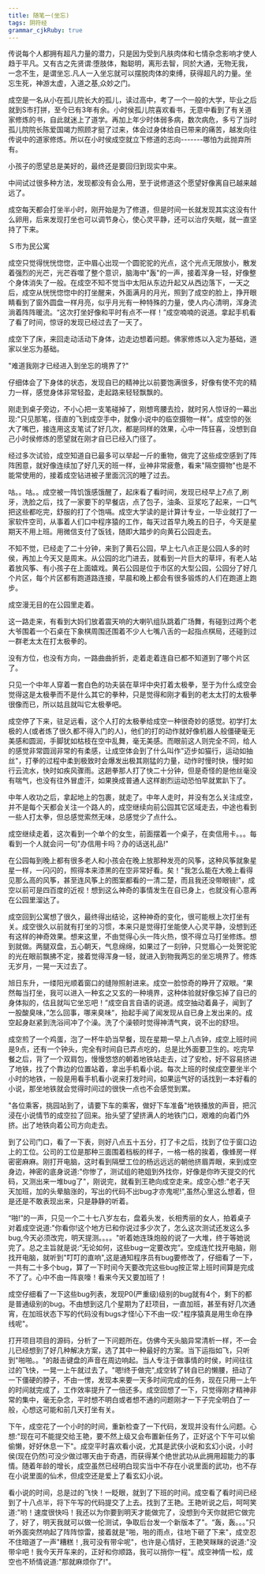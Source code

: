 ```yaml
---
title: 随笔一(坐忘)
tags: 阴符经
grammar_cjkRuby: true
---
```

传说每个人都拥有超凡力量的潜力，只是因为受到凡肤肉体和七情杂念影响才使人趋于平凡。又有古之先贤谓:堕肢体，黜聪明，离形去智，同於大通，无物无我，一念不生，是谓坐忘.凡人一入坐忘就可以摆脱肉体的束缚，获得超凡的力量。坐忘生死，神游太虚，入道之基,众妙之门。

成空是一名从小在孤儿院长大的孤儿，读过高中，考了一个一般的大学，毕业之后就到S市打拼，至今已有3年有余。小时侯孤儿院喜欢看书，无意中看到了有关道家修炼的书，自此就迷上了道学。再加上年少时体弱多病，数次病危，多亏了当时孤儿院院长陈爱国竭力照顾才挺了过来，体会过身体给自已带来的痛苦，越发向往传说中的道家修炼。所以在小时侯成空就立下修道的志向-------哪怕为此抛弃所有。

小孩子的愿望总是美好的，最终还是要回归到现实中来。

中间试过很多种方法，发现都没有会么用，至于说修道这个愿望好像离自已越来越远了。

成空每天都会打坐半小时，刚开始是为了修道，但是时间一长就发现其实这没有什么卵用，后来发现打坐也可以调节身心，使心灵平静，还可以治疗失眠，就一直坚持了下来。

Ｓ市为民公寓

成空只觉得恍恍惚惚，正中眉心出现一个圆驼驼的光点，这个光点无限放小，散发着强烈的光芒，光芒吞噬了整个意识，脑海中"轰"的一声，接着浑身一轻，好像整个身体消失了一般。在成空不知不觉当中太阳从东边升起又从西边落下，一天之后，成空从恍恍惚惚中的打坐醒来，外面满月的月光，照到了成空的脸上，挣开眼睛看到了窗外圆盘一样月亮，似乎月光有一种特殊的力量，使人内心清明，浑身流淌着阵阵暖流。“这次打坐好像和平时有点不一样！”成空喃喃的说道。拿起手机看了看了时间，惊讶的发现已经过去了一天了。

成空下了床，来回走动活动下身体，边走边想着问题。佛家修炼以入定为基础，道家以坐忘为基础。

"难道我刚才已经进入到坐忘的境界了?"

仔细体会了下身体的状态，发现自已的精神比以前要饱满很多，好像有使不完的精力一样，感觉身体非常轻盈，走起路来轻轻飘飘的。

刚走到桌子旁边，不小心把一支笔碰掉了，刚想弯腰去捡，就时另人惊讶的一幕出现:"只见那笔，径直的飞到成空手中，就像小说中的临空摄物一样"。成空惊的张大了嘴巴，接连用这支笔试了好几次，都是同样的效果，心中一阵狂喜，没想到自己小时侯修炼的愿望就在刚才自已已经入门径了。

经过多次试验，成空知道自已最多可以举起一斤的重物，做完了这些成空感到了阵阵困意，就好像连续加了好几天的班一样，业神非常疲惫，看来"隔空摄物"也是不能常使用的，接着成空钻进被子里面沉沉的睡了过去。

咕。。咕。。成空被一阵饥饿感饿醒了，起床看了看时间，发现已经早上7点了,刷牙，洗脸之后，找了一家要下的早餐店，点了包子，油条、豆浆吃了起来，一口气把这些都吃完，舒服的打了个饱嗝。成空大学读的是计算计专业，一毕业就打了一家软件空司，从事着人们口中程序猿的工作，每天过首早九晚五的日子，今天是星期天不用上班。用微信支付了饭钱，随即大踏步的向黄石公园走去。
 
 不知不觉，已经走了二十分钟，来到了黄石公园，早上七八点正是公园人多的时侯，再加上今天又是周末。从公园的北门进去，就看到一片巨大的草坪，有老人站着放风筝、有小孩子在上面嬉戏。黄石公园是位于市区的大型公园，公园分了好几个片区，每个片区都有跑道路连接，早晨和晚上都会有很多锻炼的人们在跑道上跑步。
 
 成空漫无目的在公园里走着。
 
  这一路走来，有看到大妈们放着震天响的大喇叭组队跳着广场舞，有碰到过两个老大爷围着一个石桌在下象棋周围还围着不少人七嘴八舌的一起指点棋局，还碰到过一群老太太在打太极拳的。
  
 没有方位，也没有方向，一路曲曲折折，走着走着连自已都不知道到了哪个片区了。
 
 只见一个中年人穿着一套白色的功夫装在草坪中央打着太极拳，至于为什么成空会觉得这是太极拳而不是什么其它的拳种，只是觉得和刚才看到的老太太打的太极拳很像而已，所以姑且就叫它太极拳吧。
 
 成空停了下来，驻足远看，这个人打的太极拳给成空一种很奇妙的感觉。初学打太极的人(或者炼了很久都不得入门的人)，他们的打的动作就好像机器人般僵硬毫无美感和圆润，手脚犹如枯枝在空中乱舞，毫无美感。而眼前这人则完全不同，给人的感觉非常圆润非常的有柔感，让成空体会到了什么叫作"迈步如猫行，运动如抽丝"，打拳的过程中柔到极致时会爆发出极其刚猛的力量，动作时慢时快，慢时如行云流水，快时如疾风骤雨。这趟拳那人打了快二十分钟，但是奇怪的是他丝毫没有喘气，也没有往外冒虚汗，如果换成普通人这样剧烈运动恐怕早就累趴下了。
 
中年人收功之后，拿起地上的包裹，就走了。中年人走时，并没有怎么关注成空，并不是每个天都会关注一个路人的，成空继续向前公园其它区域走去，中途也看到一些人打太拳，但总感觉索然无味，总感觉少了点什么。

成空继续走着，这次看到一个单个的女生，前面摆着一个桌子，在卖信用卡。。。每看到一个人就会问一句"办信用卡吗？办的话送礼品!"
 
 在公园每到晚上都有很多老人和小孩会在晚上放那种发亮的风筝，这种风筝就象星星一样，一闪闪的，照得本来漆黑的在空非常好看。矣！"我怎么能在大晚上看得见那么高的风筝，甚至连风筝上的图案都看的一清二楚，而且我还没带眼镜!"，成空以前可是四百度的近视！想到这么神奇的事情发生在自已身上，也就没有心意再在公园里溜达了。
 
成空回到公寓想了很久，最终得出结论，这种神奇的变化，很可能根上次打坐有关。成空很久以前就有打坐的习惯，本来只是觉得打坐能使人心灵平静，没想到还有这样的神奇效果。想来这里，不由觉得心头一阵火热，恨不得立马打坐修炼。想到就做。两腿双盘，五心朝天，气息绵绵，如果过了一刻钟，只觉眉心一处贺驼驼的光在眼前飘拂不定，接着觉得浑身一轻，就进入到物我两忘的坐忘境界了。修炼无岁月，一晃一天过去了。
 
旭日东升，一缕阳光顺着窗口的缝隙照射进来。成空一脸惊奇的睁开了双眼。“果然每当打坐，我可以进入一种玄之又玄的一种境界，这种体验就好像忘掉了自已的身体拟的，估且就叫它坐忘吧！”成空自言自语的说道。成空抽动着鼻子，闻到了一股酸臭味，”怎么回事，哪来臭味“，抬起手闻了闻发现从自已身上发出来的。成空起身赵紧到洗浴间冲了个澡。洗了个澡顿时觉得神清气爽，说不出的舒坦。

成空煎了一个鸡蛋，泡了一杯牛奶当早餐，现在星期一早上八点钟，成空上班时间是9点，还有一个钟头，完全有时间自已弄点吃的，总是比外面要卫生的。吃完早餐之后，背了一个双肩包，慢慢悠悠的朝着地铁站走去，过了安检，好不容易挤进了地铁，找了个靠边的位置站着，拿出手机看小说。每次上班的时侯成空要坐半个小时的地铁，一般是用看手机看小说来打发时间，如果运气好的话找到一本好看的小说，那坐地铁就会觉得时间过的很快一点也不会感觉到累。

"各位乘客，挑园站到了，请要下车的乘客，做好下车准备"地铁播放的声音，把沉浸在小说情节的成空拉了回来。抬头望了望挤满人的地铁门口，艰难的向着门外挤。出了地铁向着公司方向走去。

到了公司门口，看了一下表，则好八点五十五分，打了卡之后，找到了位于窗口边上的工位。公司的工位是那种三面围着档板的样子，一格一格的挨着，像蜂房一样密密麻麻。刚打开电脑，这时看到隔壁工位的杨远远远的朝他挤眉弄眼，来到成空身边，神密的底身说道:"你惨了，测试组的艳姐到外找你，好像是你昨天提交的代码，又测出来一堆bug了"，刚说完，就看到王艳向成空走来。成空心想:"老子天天加班，加的头晕脑涨的，写出的代码不出bug才亦鬼呢!",虽然心里这么想着，但是还是不敢表现出来，只是静静的听着。

“啪!”的一声，只见一个二十七八岁左右，盘着头发，长相秀丽的女人，拍着桌子对着成空说道:"你看你!这个地方已和你说过多少次了，怎么这次测试还发这么多bug,今天必须改完，明天提测。。。。"听着她连珠炮般的说了一大堆，终于等她说完了。总之主旨就是说:“无论如何，这些bug一定要改完”。空成连忙找开电脑，刚找开电脑，就听到"叮叮的直响",这是通知程序员有bug要修改了，仔细看了一下，一共有二十多个bug，算了一下时间今天要改完这些bug按正常上班时间算是完成不了了。心中不由一阵哀嚎！看来今天又要加班了！

成空仔细看了一下这些bug列表，发现P0(严重级)级别的bug就有4个，剩下的都是普通级别的bug。不由想到这几个星期为了赶项目，一直加班，甚至有好几次通宵，在加班状态下写的代码没有bugs才怪!心下不由一叹:"程序猿真是用生命在挣线呢"。

打开项目项目的源码，分析了一下问题所在。仿佛今天头脑异常清析一样，不一会儿已经想到了好几种解决方案，选了其中一种最好的方案。当下运指如飞，只听到"啪啪。。"的敲击键盘的声音在周边响起。当人专注于做事情的时侯，时间往往过的飞快，一晃一上午就过去了。"嗯!终于做完",成空转了转自已的懒腰，扭动了一下僵硬的脖子，不由一愣，发现本来要一天多时间完成的任务，现在只用一上午的时间就完成了，工作效率提升了一倍还多。成空回想了一下，只觉得刚才精神非常的集中，毫无杂念，平时想不明白或者想不通的问题刚才一下子完全明白了一般，心想这可能和前几天打坐有关。

下午，成空花了一个小时的时间，重新检查了一下代码，发现并没有什么问题。心想:"现在可不能提交给王艳，要不然上级又会布置新任务了，正好这个下午可以偷偷懒，好好休息一下"。成空平时喜欢看小说，尤其是武侠小说和玄幻小说，小时侯(现在仍然)可没少做过哪天由于奇遇，而获得某个绝世武功从此拥用超能力的事情。随着年龄的增长，成空虽然已经明白现实当中不存在小说里面的武功，也不存在小说里面的仙术，但成空还是爱上了看玄幻小说。

看小说的时间，总是过的飞快！一眨眼，就到了下班的时间。成空看了看时间已经到了十八点半，将下午写的代码提交了上去。找到了王艳。王艳听说之后，呵呵笑道:"哟！速度很快吗！我还以为你要到明天才能做完了，没想到今天你就把它做完了，好了，明天我就可以做一伦测试，争取后台发一个新版本了"。“轰，轰。。。”只听外面突然响起了阵阵惊雷，接着就是"啪，啪的雨点，往地下砸了下来"，成空忍不住暗道了一声"糟糕！,我可没有带伞呢"，也许是心情好，王艳笑眯眯的说道:"没带伞吧！我今天开车来的，正好和你顺路，我可以捎你一程"。成空神情一松，成空也不矫情说道:"那就麻烦你了!"。





